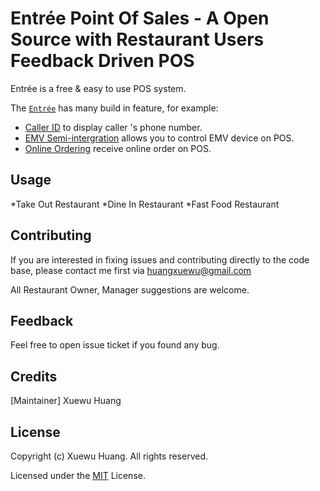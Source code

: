 # Entrée Point Of Sales - A Open Source with Restaurant Users Feedback Driven POS

Entrée is a free & easy to use POS system.

The [`Entrée`](https://github.com/huangxuewu/entree) has many build in feature, for example:

* [Caller ID](https://github.com/huangxuewu/entree) to display caller 's phone number.
* [EMV Semi-intergration](https://github.com/huangxuewu/entree) allows you to control EMV device on POS.
* [Online Ordering](https://github.com/huangxuewu/entree) receive online order on POS.

## Usage

*Take Out Restaurant
*Dine In Restaurant
*Fast Food Restaurant

## Contributing

If you are interested in fixing issues and contributing directly to the code base,
please contact me first via huangxuewu@gmail.com

All Restaurant Owner, Manager suggestions are welcome.
## Feedback
Feel free to open issue ticket if you found any bug.

## Credits

[Maintainer] Xuewu Huang

## License

Copyright (c) Xuewu Huang. All rights reserved.

Licensed under the [MIT](LICENSE.txt) License.